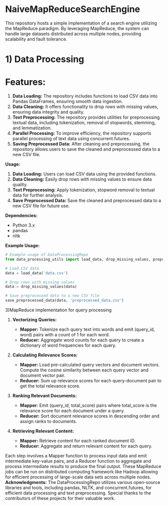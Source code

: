 # NaiveMapReduceSearchEngine
 This repository hosts a simple implementation of a search engine utilizing the MapReduce paradigm. By leveraging MapReduce, the system can handle large datasets distributed across multiple nodes, providing scalability and fault tolerance. 
# 1) Data Processing
# Features:
1. **Data Loading:** The repository includes functions to load CSV data into Pandas DataFrames, ensuring smooth data ingestion.
2. **Data Cleaning:** It offers functionality to drop rows with missing values, ensuring data integrity and quality.
3. **Text Preprocessing:** The repository provides utilities for preprocessing textual data, including tokenization, removal of stopwords, stemming, and lemmatization.
4. **Parallel Processing:** To improve efficiency, the repository supports parallel processing of text data using concurrent.futures.
5. **Saving Preprocessed Data:** After cleaning and preprocessing, the repository allows users to save the cleaned and preprocessed data to a new CSV file.

**Usage:**
1. **Data Loading:** Users can load CSV data using the provided functions.
2. **Data Cleaning:** Easily drop rows with missing values to ensure data quality.
3. **Text Preprocessing:** Apply tokenization, stopword removal to textual data for further analysis.
4. **Save Preprocessed Data:** Save the cleaned and preprocessed data to a new CSV file for future use.

**Dependencies:**
- Python 3.x
- pandas
- nltk

**Example Usage:**
```python
# Example usage of DataProcessingRepo
from data_processing_utils import load_data, drop_missing_values, preprocess_text, parallel_preprocess, save_preprocessed_data

# Load CSV data
data = load_data('data.csv')

# Drop rows with missing values
data = drop_missing_values(data)

# Save preprocessed data to a new CSV file
save_preprocessed_data(data, 'preprocessed_data.csv')
```
3)MapReduce implementation for query processing

1. **Vectorizing Queries:**
   - **Mapper:** Tokenize each query text into words and emit (query_id, word) pairs with a count of 1 for each word.
   - **Reducer:** Aggregate word counts for each query to create a dictionary of word frequencies for each query.

2. **Calculating Relevance Scores:**
   - **Mapper:** Load pre-calculated query vectors and document vectors. Compute the cosine similarity between each query vector and document vector pair.
   - **Reducer:** Sum up relevance scores for each query-document pair to get the total relevance score.

3. **Ranking Relevant Documents:**
   - **Mapper:** Emit (query_id, total_score) pairs where total_score is the relevance score for each document under a query.
   - **Reducer:** Sort document relevance scores in descending order and assign ranks to documents.

4. **Retrieving Relevant Content:**
   - **Mapper:** Retrieve content for each ranked document ID.
   - **Reducer:** Aggregate and return relevant content for each query.

Each step involves a Mapper function to process input data and emit intermediate key-value pairs, and a Reducer function to aggregate and process intermediate results to produce the final output. These MapReduce jobs can be run on distributed computing framework like Hadoop allowing for efficient processing of large-scale data sets across multiple nodes.
**Acknowledgments:**
The DataProcessingRepo utilizes various open-source libraries and tools, including pandas, NLTK, and concurrent.futures, for efficient data processing and text preprocessing. Special thanks to the contributors of these projects for their valuable work.
